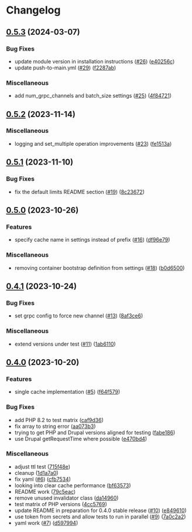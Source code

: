 # Changelog

## [0.5.3](https://github.com/momentohq/drupal-cache/compare/v0.5.2...v0.5.3) (2024-03-07)


### Bug Fixes

* update module version in installation instructions ([#26](https://github.com/momentohq/drupal-cache/issues/26)) ([e40256c](https://github.com/momentohq/drupal-cache/commit/e40256c1ca85df71c7723b7a1d5be13abf0ad615))
* update push-to-main.yml ([#29](https://github.com/momentohq/drupal-cache/issues/29)) ([f2287ab](https://github.com/momentohq/drupal-cache/commit/f2287ab12ec5e71e64f41f13e5d2ed4e4123d868))


### Miscellaneous

* add num_grpc_channels and batch_size settings ([#25](https://github.com/momentohq/drupal-cache/issues/25)) ([4f84721](https://github.com/momentohq/drupal-cache/commit/4f847212a58a34e691fbef1d1a87a4555554a2d2))

## [0.5.2](https://github.com/momentohq/drupal-cache/compare/v0.5.1...v0.5.2) (2023-11-14)


### Miscellaneous

* logging and set_multiple operation improvements ([#23](https://github.com/momentohq/drupal-cache/issues/23)) ([fe1513a](https://github.com/momentohq/drupal-cache/commit/fe1513a8573880d255da9bf21cae52d6e464373d))

## [0.5.1](https://github.com/momentohq/drupal-cache/compare/v0.5.0...v0.5.1) (2023-11-10)


### Bug Fixes

* fix the default limits README section ([#19](https://github.com/momentohq/drupal-cache/issues/19)) ([8c23672](https://github.com/momentohq/drupal-cache/commit/8c236722d5f657fbdd66f44c28f00b1fa99bb494))

## [0.5.0](https://github.com/momentohq/drupal-cache/compare/v0.4.1...v0.5.0) (2023-10-26)


### Features

* specify cache name in settings instead of prefix ([#16](https://github.com/momentohq/drupal-cache/issues/16)) ([df96e79](https://github.com/momentohq/drupal-cache/commit/df96e79b0999f981aea4f7fd3d17fb0b748f8474))


### Miscellaneous

* removing container bootstrap definition from settings ([#18](https://github.com/momentohq/drupal-cache/issues/18)) ([b0d6500](https://github.com/momentohq/drupal-cache/commit/b0d65006513c6d0dc04ab507207e883211362854))

## [0.4.1](https://github.com/momentohq/drupal-cache/compare/v0.4.0...v0.4.1) (2023-10-24)


### Bug Fixes

* set grpc config to force new channel ([#13](https://github.com/momentohq/drupal-cache/issues/13)) ([8af3ce6](https://github.com/momentohq/drupal-cache/commit/8af3ce6815da8033c7f3902389ac07773d8cd95a))


### Miscellaneous

* extend versions under test ([#11](https://github.com/momentohq/drupal-cache/issues/11)) ([1ab6110](https://github.com/momentohq/drupal-cache/commit/1ab6110dd4c534f3c18c4ce9164584857e422335))

## [0.4.0](https://github.com/momentohq/drupal-cache/compare/v0.3.2...v0.4.0) (2023-10-20)


### Features

* single cache implementation ([#5](https://github.com/momentohq/drupal-cache/issues/5)) ([f64f579](https://github.com/momentohq/drupal-cache/commit/f64f5794026cb94eb1ef63733887d1c7b480a2f8))


### Bug Fixes

* add PHP 8.2 to test matrix ([caf9d36](https://github.com/momentohq/drupal-cache/commit/caf9d36e1ace87c25f0c2f97c126462787d99cb9))
* fix array to string error ([aa073b3](https://github.com/momentohq/drupal-cache/commit/aa073b3e518df154d2f6c6626d8122a6f90619be))
* trying to get PHP and Drupal versions aligned for testing ([fabe186](https://github.com/momentohq/drupal-cache/commit/fabe186df719d3efc6604bc1ee5d5e4c4090fba6))
* use Drupal getRequestTime where possible ([e470bd4](https://github.com/momentohq/drupal-cache/commit/e470bd495c77cfec04f05e522d7cd4a3bec646e2))


### Miscellaneous

* adjust ttl test ([715f48e](https://github.com/momentohq/drupal-cache/commit/715f48eac1e57fccad5355103311002d1d0d5446))
* cleanup ([1d1a7a0](https://github.com/momentohq/drupal-cache/commit/1d1a7a0181b9ed5ccd162efb96178aed9ea9e61c))
* fix yaml ([#6](https://github.com/momentohq/drupal-cache/issues/6)) ([cfb7534](https://github.com/momentohq/drupal-cache/commit/cfb7534ac1b061f4ba31908927ebcd355244c2ad))
* looking into clear cache performance ([bf63573](https://github.com/momentohq/drupal-cache/commit/bf6357342d438f879e41c6889193b5ba3c1497f6))
* README work ([79c5eac](https://github.com/momentohq/drupal-cache/commit/79c5eac7e50180d0a1f670e6224f797646171252))
* remove unused invalidator class ([da14960](https://github.com/momentohq/drupal-cache/commit/da14960aab48d2c90614a1ae93cacd8100d8194d))
* test matrix of PHP versions ([4cc5769](https://github.com/momentohq/drupal-cache/commit/4cc5769f7eff6266a5b0b0343f5e0ca7b18690cd))
* update README in preparation for 0.4.0 stable release ([#10](https://github.com/momentohq/drupal-cache/issues/10)) ([e849610](https://github.com/momentohq/drupal-cache/commit/e849610053cd82b682f090e66b945b2c5b55f44c))
* use token from secrets and allow tests to run in parallel ([#9](https://github.com/momentohq/drupal-cache/issues/9)) ([7a0c2a2](https://github.com/momentohq/drupal-cache/commit/7a0c2a2a121f7fa285bb140bd2b74cb04e3a7163))
* yaml work ([#7](https://github.com/momentohq/drupal-cache/issues/7)) ([d597994](https://github.com/momentohq/drupal-cache/commit/d5979942cea2f22f52669ec3e724773f1ae97b5c))
